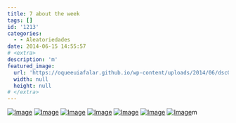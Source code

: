 ```yaml
---
title: 7 about the week
tags: []
id: '1213'
categories:
  - - Aleatoriedades
date: 2014-06-15 14:55:57
# <extra>
description: 'm'
featured_image: 
  url: 'https://oqueeuiafalar.github.io/wp-content/uploads/2014/06/dsc02959.jpg?w=650'
  width: null
  height: null
# </extra>
---
```


[![Image](http://162.243.62.160/wp-content/uploads/2014/06/dsc02959.jpg?w=650)](http://162.243.62.160/wp-content/uploads/2014/06/dsc02959.jpg) [![Image](http://162.243.62.160/wp-content/uploads/2014/06/dsc02948.jpg?w=650)](http://162.243.62.160/wp-content/uploads/2014/06/dsc02948.jpg) [![Image](http://162.243.62.160/wp-content/uploads/2014/06/dsc02953.jpg?w=650)](http://162.243.62.160/wp-content/uploads/2014/06/dsc02953.jpg) [![Image](http://162.243.62.160/wp-content/uploads/2014/06/dsc02967.jpg?w=650)](http://162.243.62.160/wp-content/uploads/2014/06/dsc02967.jpg) [![Image](http://162.243.62.160/wp-content/uploads/2014/06/dsc02964.jpg?w=650)](http://162.243.62.160/wp-content/uploads/2014/06/dsc02964.jpg) [![Image](http://162.243.62.160/wp-content/uploads/2014/06/dsc02951.jpg?w=650)](http://162.243.62.160/wp-content/uploads/2014/06/dsc02951.jpg) [![Image](http://162.243.62.160/wp-content/uploads/2014/06/dsc02962.jpg?w=650)](http://162.243.62.160/wp-content/uploads/2014/06/dsc02962.jpg)m
